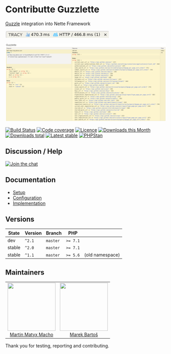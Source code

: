 # Contributte Guzzlette

[Guzzle](https://github.com/guzzle/guzzle) integration into Nette Framework

![Tab](/.docs/assets/tab.png?raw=true)

![Panel](/.docs/assets/panel.png?raw=true)

[![Build Status](https://img.shields.io/travis/contributte/guzzlette.svg?style=flat-square)](https://travis-ci.org/contributte/guzzlette)
[![Code coverage](https://img.shields.io/coveralls/contributte/guzzlette.svg?style=flat-square)](https://coveralls.io/r/contributte/guzzlette)
[![Licence](https://img.shields.io/packagist/l/contributte/guzzlette.svg?style=flat-square)](https://packagist.org/packages/contributte/guzzlette)
[![Downloads this Month](https://img.shields.io/packagist/dm/contributte/guzzlette.svg?style=flat-square)](https://packagist.org/packages/contributte/guzzlette)
[![Downloads total](https://img.shields.io/packagist/dt/contributte/guzzlette.svg?style=flat-square)](https://packagist.org/packages/contributte/guzzlette)
[![Latest stable](https://img.shields.io/packagist/v/contributte/guzzlette.svg?style=flat-square)](https://packagist.org/packages/contributte/guzzlette)
[![PHPStan](https://img.shields.io/badge/PHPStan-enabled-brightgreen.svg?style=flat-square)](https://github.com/phpstan/phpstan)

## Discussion / Help

[![Join the chat](https://img.shields.io/gitter/room/contributte/contributte.svg?style=flat-square)](http://bit.ly/ctteg)

## Documentation

- [Setup](.docs/README.md#usage)
- [Configuration](.docs/README.md#configuration)
- [Implementation](.docs/README.md#implementation)

## Versions

| State       | Version | Branch   | PHP      |                 |
|-------------|---------|----------|----------|-----------------|
| dev         | `^2.1`  | `master` | `>= 7.1` |                 |
| stable      | `^2.0`  | `master` | `>= 7.1` |                 |
| stable      | `^1.1`  | `master` | `>= 5.6` | (old namespace) |

## Maintainers

<table>
  <tbody>
    <tr>
      <td align="center">
        <a href="https://github.com/matyx">
            <img width="150" height="150" src="https://avatars2.githubusercontent.com/u/7956225?s=150&v=4">
        </a>
        </br>
        <a href="https://github.com/matyx">Martin Matyx Macho</a>
      </td>
      <td align="center">
        <a href="https://github.com/mabar">
            <img width="150" height="150" src="https://avatars0.githubusercontent.com/u/20974277?s=150&v=4">
        </a>
        </br>
        <a href="https://github.com/mabar">Marek Bartoš</a>
      </td>
    </tr>
  </tbody>
</table>

Thank you for testing, reporting and contributing.
